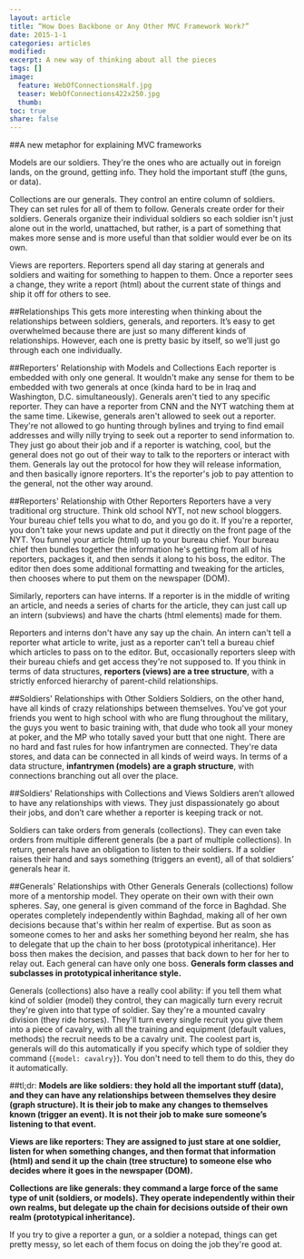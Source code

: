 ```yaml
---
layout: article
title: “How Does Backbone or Any Other MVC Framework Work?”
date: 2015-1-1
categories: articles
modified:
excerpt: A new way of thinking about all the pieces
tags: []
image:
  feature: WebOfConnectionsHalf.jpg
  teaser: WebOfConnections422x250.jpg
  thumb:
toc: true
share: false
---
```


##A new metaphor for explaining MVC frameworks

Models are our soldiers. They're the ones who are actually out in foreign lands, on the ground, getting info. They hold the important stuff (the guns, or data). 

Collections are our generals. They control an entire column of soldiers. They can set rules for all of them to follow. Generals create order for their soldiers. Generals organize their individual soldiers so each soldier isn't just alone out in the world, unattached, but rather, is a part of something that makes more sense and is more useful than that soldier would ever be on its own. 

Views are reporters. Reporters spend all day staring at generals and soldiers and waiting for something to happen to them. Once a reporter sees a change, they write a report (html) about the current state of things and ship it off for others to see. 


##Relationships
This gets more interesting when thinking about the relationships between soldiers, generals, and reporters. It’s easy to get overwhelmed because there are just so many different kinds of relationships. However, each one is pretty basic by itself, so we’ll just go through each one individually. 

##Reporters' Relationship with Models and Collections
Each reporter is embedded with only one general. It wouldn't make any sense for them to be embedded with two generals at once (kinda hard to be in Iraq and Washington, D.C. simultaneously). Generals aren't tied to any specific reporter. They can have a reporter from CNN and the NYT watching them at the same time. Likewise, generals aren't allowed to seek out a reporter. They're not allowed to go hunting through bylines and trying to find email addresses and willy nilly trying to seek out a reporter to send information to. They just go about their job and if a reporter is watching, cool, but the general does not go out of their way to talk to the reporters or interact with them. Generals lay out the protocol for how they will release information, and then basically ignore reporters. It's the reporter's job to pay attention to the general, not the other way around. 

##Reporters' Relationship with Other Reporters
Reporters have a very traditional org structure. Think old school NYT, not new school bloggers. Your bureau chief tells you what to do, and you go do it. If you're a reporter, you don't take your news update and put it directly on the front page of the NYT. You funnel your article (html) up to your bureau chief. Your bureau chief then bundles together the information he's getting from all of his reporters, packages it, and then sends it along to his boss, the editor. The editor then does some additional formatting and tweaking for the articles, then chooses where to put them on the newspaper (DOM). 

Similarly, reporters can have interns. If a reporter is in the middle of writing an article, and needs a series of charts for the article, they can just call up an intern (subviews) and have the charts (html elements) made for them. 

Reporters and interns don't have any say up the chain. An intern can't tell a reporter what article to write, just as a reporter can't tell a bureau chief which articles to pass on to the editor. But, occasionally reporters sleep with their bureau chiefs and get access they're not supposed to. If you think in terms of data structures, **reporters (views) are a tree structure**, with a strictly enforced hierarchy of parent-child relationships.  

##Soldiers' Relationships with Other Soldiers
Soldiers, on the other hand, have all kinds of crazy relationships between themselves. You've got your friends you went to high school with who are flung throughout the military, the guys you went to basic training with, that dude who took all your money at poker, and the MP who totally saved your butt that one night. There are no hard and fast rules for how infantrymen are connected. They're data stores, and data can be connected in all kinds of weird ways. In terms of a data structure, **infantrymen (models) are a graph structure**, with connections branching out all over the place. 

##Soldiers' Relationships with Collections and Views
Soldiers aren’t allowed to have any relationships with views. They just dispassionately go about their jobs, and don’t care whether a reporter is keeping track or not. 

Soldiers can take orders from generals (collections). They can even take orders from multiple different generals (be a part of multiple collections). In return, generals have an obligation to listen to their soldiers. If a soldier raises their hand and says something (triggers an event), all of that soldiers’ generals hear it.

##Generals' Relationships with Other Generals
Generals (collections) follow more of a mentorship model. They operate on their own with their own spheres. Say, one general is given command of the force in Baghdad. She operates completely independently within Baghdad, making all of her own decisions because that's within her realm of expertise. But as soon as someone comes to her and asks her something beyond her realm, she has to delegate that up the chain to her boss (prototypical inheritance). Her boss then makes the decision, and passes that back down to her for her to relay out. Each general can have only one boss. **Generals form classes and subclasses in prototypical inheritance style.** 

Generals (collections) also have a really cool ability: if you tell them what kind of soldier (model) they control, they can magically turn every recruit they're given into that type of soldier. Say they're a mounted cavalry division (they ride horses). They'll turn every single recruit you give them into a piece of cavalry, with all the training and equipment (default values, methods) the recruit needs to be a cavalry unit. The coolest part is, generals will do this automatically if you specify which type of soldier they command (`{model: cavalry}`). You don't need to tell them to do this, they do it automatically. 

##tl;dr: 
**Models are like soldiers: they hold all the important stuff (data), and they can have any relationships between themselves they desire (graph structure). It is their job to make any changes to themselves known (trigger an event). It is not their job to make sure someone’s listening to that event.**

**Views are like reporters: They are assigned to just stare at one soldier, listen for when something changes, and then format that information (html) and send it up the chain (tree structure) to someone else who decides where it goes in the newspaper (DOM).**

**Collections are like generals: they command a large force of the same type of unit (soldiers, or models). They operate independently within their own realms, but delegate up the chain for decisions outside of their own realm (prototypical inheritance).**


If you try to give a reporter a gun, or a soldier a notepad, things can get pretty messy, so let each of them focus on doing the job they're good at. 
